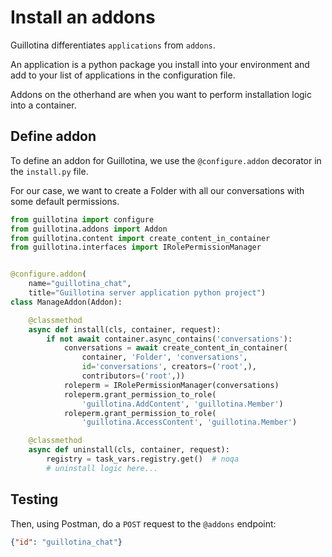 # Install an addons

Guillotina differentiates `applications` from `addons`.

An application is a python package you install into your environment and add to
your list of applications in the configuration file.

Addons on the otherhand are when you want to perform installation logic into
a container.


## Define addon

To define an addon for Guillotina, we use the `@configure.addon` decorator
in the `install.py` file.

For our case, we want to create a Folder with all our conversations with some
default permissions.


```python
from guillotina import configure
from guillotina.addons import Addon
from guillotina.content import create_content_in_container
from guillotina.interfaces import IRolePermissionManager


@configure.addon(
    name="guillotina_chat",
    title="Guillotina server application python project")
class ManageAddon(Addon):

    @classmethod
    async def install(cls, container, request):
        if not await container.async_contains('conversations'):
            conversations = await create_content_in_container(
                container, 'Folder', 'conversations',
                id='conversations', creators=('root',),
                contributors=('root',))
            roleperm = IRolePermissionManager(conversations)
            roleperm.grant_permission_to_role(
                'guillotina.AddContent', 'guillotina.Member')
            roleperm.grant_permission_to_role(
                'guillotina.AccessContent', 'guillotina.Member')

    @classmethod
    async def uninstall(cls, container, request):
        registry = task_vars.registry.get()  # noqa
        # uninstall logic here...
```

## Testing

Then, using Postman, do a `POST` request to the `@addons` endpoint:

```json
{"id": "guillotina_chat"}
```
